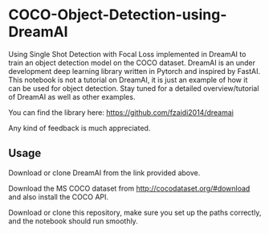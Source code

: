 # COCO-Object-Detection-using-DreamAI
Using Single Shot Detection with Focal Loss implemented in DreamAI to train an object detection model on the COCO dataset.
DreamAI is an under development deep learning library written in Pytorch and inspired by FastAI.
This notebook is not a tutorial on DreamAI, it is just an example of how it can be used for object detection.
Stay tuned for a detailed overview/tutorial of DreamAI as well as other examples.

You can find the library here: https://github.com/fzaidi2014/dreamai

Any kind of feedback is much appreciated.


## Usage

Download or clone DreamAI from the link provided above.

Download the MS COCO dataset from http://cocodataset.org/#download and also install the COCO API.

Download or clone this repository, make sure you set up the paths correctly, and the notebook should run smoothly.
